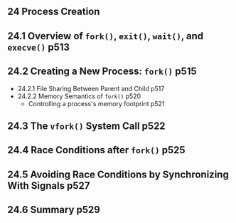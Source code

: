## 24 Process Creation
## 24.1 Overview of `fork()`, `exit()`, `wait()`, and `execve()` p513
## 24.2 Creating a New Process: `fork()` p515
- 24.2.1 File Sharing Between Parent and Child p517
- 24.2.2 Memory Semantics of `fork()` p520
  - Controlling a process's memory footprint p521
## 24.3 The `vfork()` System Call p522
## 24.4 Race Conditions after `fork()` p525
## 24.5 Avoiding Race Conditions by Synchronizing With Signals p527
## 24.6 Summary p529